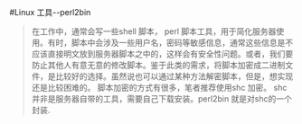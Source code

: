 #Linux 工具--perl2bin
> 在工作中，通常会写一些shell 脚本， perl 脚本工具，用于简化服务器使用。有时，脚本中会涉及一些用户名，密码等敏感信息，通常这些信息是不应该直接明文放到服务器脚本之中的，这样会有安全性问题。或者，我们要防止其他人有意无意的修改脚本。鉴于此类的需求，将脚本加密成二进制文件，是比较好的选择。虽然说也可以通过某种方法解密脚本，但是，想实现还是比较困难的。 脚本加密的方式有很多，笔者推荐使用shc 加密。 shc 并非是服务器自带的工具，需要自己下载安装。perl2bin 就是对shc的一个封装.

